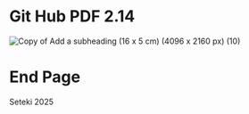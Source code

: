 # Git Hub PDF 2.14
![Copy of Add a subheading (16 x 5 cm) (4096 x 2160 px) (10)](https://github.com/user-attachments/assets/787bd2ce-ccf2-4ee7-9908-fdcf7da8135b)

# End Page 
Seteki 2025
